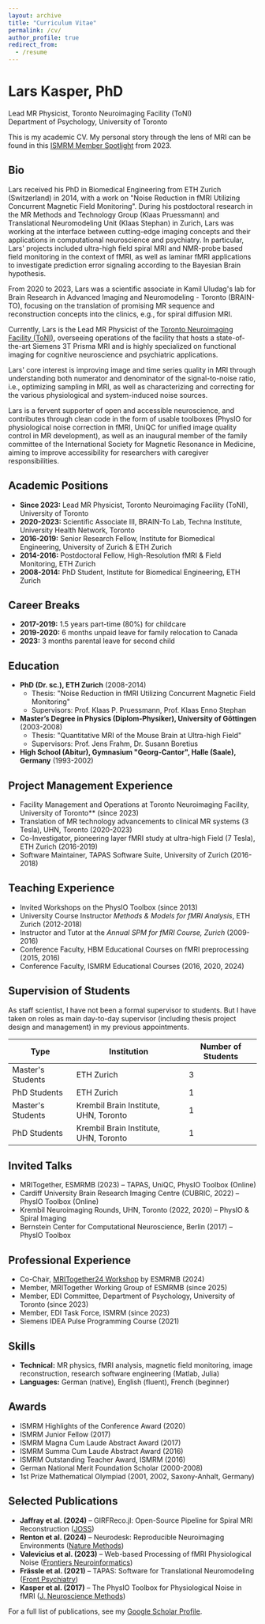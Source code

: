 ```yaml
---
layout: archive
title: "Curriculum Vitae"
permalink: /cv/
author_profile: true
redirect_from:
  - /resume
---
```


# Lars Kasper, PhD  
Lead MR Physicist, Toronto Neuroimaging Facility (ToNI)  
Department of Psychology, University of Toronto  

This is my academic CV. My personal story through the lens of MRI can be found in this [ISMRM Member Spotlight](https://www.ismrm.org/member-spotlight/lars-kasper/) from 2023.

## Bio
Lars received his PhD in Biomedical Engineering from ETH Zurich (Switzerland) in 2014, with a work on "Noise Reduction in fMRI Utilizing Concurrent Magnetic Field Monitoring". During his postdoctoral research in the MR Methods and Technology Group (Klaas Pruessmann) and Translational Neuromodeling Unit (Klaas Stephan) in Zurich, Lars was working at the interface between cutting-edge imaging concepts and their applications in computational neuroscience and psychiatry. In particular, Lars' projects included ultra-high field spiral MRI and NMR-probe based field monitoring in the context of fMRI, as well as laminar fMRI applications to investigate prediction error signaling according to the Bayesian Brain hypothesis.
 
From 2020 to 2023, Lars was a scientific associate in Kamil Uludag's lab for Brain Research in Advanced Imaging and Neuromodeling - Toronto (BRAIN-TO), focusing on the translation of promising MR sequence and reconstruction concepts into the clinics, e.g., for spiral diffusion MRI.

Currently, Lars is the Lead MR Physicist of the [Toronto Neuroimaging Facility (ToNI)](https://toni.psych.utoronto.ca), overseeing operations of the facility that hosts a state-of-the-art Siemens 3T Prisma MRI and is highly specialized on functional imaging for cognitive neuroscience and psychiatric applications.
 
Lars' core interest is improving image and time series quality in MRI through understanding both numerator and denominator of the signal-to-noise ratio, i.e., optimizing sampling in MRI, as well as characterizing and correcting for the various physiological and system-induced noise sources.
 
Lars is a fervent supporter of open and accessible neuroscience, and contributes through clean code in the form of usable toolboxes (PhysIO for physiological noise correction in fMRI, UniQC for unified image quality control in MR development), as well as an inaugural member of the family committee of the International Society for Magnetic Resonance in Medicine, aiming to improve accessibility for researchers with caregiver responsibilities.

## Academic Positions  
- **Since 2023:** Lead MR Physicist, Toronto Neuroimaging Facility (ToNI), University of Toronto  
- **2020-2023:** Scientific Associate III, BRAIN-To Lab, Techna Institute, University Health Network, Toronto  
- **2016-2019:** Senior Research Fellow, Institute for Biomedical Engineering, University of Zurich & ETH Zurich  
- **2014-2016:** Postdoctoral Fellow, High-Resolution fMRI & Field Monitoring, ETH Zurich  
- **2008-2014:** PhD Student, Institute for Biomedical Engineering, ETH Zurich  

## Career Breaks  
- **2017-2019:** 1.5 years part-time (80%) for childcare  
- **2019-2020:** 6 months unpaid leave for family relocation to Canada  
- **2023:** 3 months parental leave for second child  

## Education  
- **PhD (Dr. sc.), ETH Zurich** (2008-2014)  
  - Thesis: "Noise Reduction in fMRI Utilizing Concurrent Magnetic Field Monitoring"  
  - Supervisors: Prof. Klaas P. Pruessmann, Prof. Klaas Enno Stephan  
- **Master’s Degree in Physics (Diplom-Physiker), University of Göttingen** (2003-2008)  
  - Thesis: "Quantitative MRI of the Mouse Brain at Ultra-high Field"  
  - Supervisors: Prof. Jens Frahm, Dr. Susann Boretius  
- **High School (Abitur), Gymnasium "Georg-Cantor", Halle (Saale), Germany** (1993-2002)  

## Project Management Experience  
- Facility Management and Operations at Toronto Neuroimaging Facility, University of Toronto** (since 2023)  
- Translation of MR technology advancements to clinical MR systems (3 Tesla), UHN, Toronto (2020-2023)  
- Co-Investigator, pioneering layer fMRI study at ultra-high Field (7 Tesla), ETH Zurich (2016-2019)  
- Software Maintainer, TAPAS Software Suite, University of Zurich (2016-2018)  

## Teaching Experience  
- Invited Workshops on the PhysIO Toolbox (since 2013)  
- University Course Instructor *Methods & Models for fMRI Analysis*, ETH Zurich (2012-2018)  
- Instructor and Tutor at the *Annual SPM for fMRI Course, Zurich* (2009-2016)  
- Conference Faculty, HBM Educational Courses on fMRI preprocessing (2015, 2016)  
- Conference Faculty, ISMRM Educational Courses (2016, 2020, 2024)  

## Supervision of Students  
As staff scientist, I have not been a formal supervisor to students. But I have taken on roles as main day-to-day supervisor (including thesis project design and management) in my previous appointments.

| Type  | Institution  | Number of Students  |
|-------|-------------|--------------------|
| Master's Students | ETH Zurich  | 3 |
| PhD Students  | ETH Zurich  | 1 |
| Master's Students | Krembil Brain Institute, UHN, Toronto | 1 |
| PhD Students  | Krembil Brain Institute, UHN, Toronto | 1 |

## Invited Talks  
- MRITogether, ESMRMB (2023) – TAPAS, UniQC, PhysIO Toolbox (Online)  
- Cardiff University Brain Research Imaging Centre (CUBRIC, 2022) – PhysIO Toolbox (Online)  
- Krembil Neuroimaging Rounds, UHN, Toronto (2022, 2020) – PhysIO & Spiral Imaging  
- Bernstein Center for Computational Neuroscience, Berlin (2017) – PhysIO Toolbox  

## Professional Experience  
- Co-Chair, [MRITogether24 Workshop](https://mritogether.esmrmb.org) by ESMRMB (2024)  
- Member, MRITogether Working Group of ESMRMB (since 2025)  
- Member, EDI Committee, Department of Psychology, University of Toronto (since 2023)  
- Member, EDI Task Force, ISMRM (since 2023) 
- Siemens IDEA Pulse Programming Course (2021) 

## Skills  
- **Technical:** MR physics, fMRI analysis, magnetic field monitoring, image reconstruction, research software engineering (Matlab, Julia)  
- **Languages:** German (native), English (fluent), French (beginner)  

## Awards  
- ISMRM Highlights of the Conference Award (2020)  
- ISMRM Junior Fellow (2017)
- ISMRM Magna Cum Laude Abstract Award (2017)  
- ISMRM Summa Cum Laude Abstract Award (2016)
- ISMRM Outstanding Teacher Award, ISMRM (2016) 
- German National Merit Foundation Scholar (2000-2008)  
- 1st Prize Mathematical Olympiad (2001, 2002, Saxony-Anhalt, Germany)

## Selected Publications  
- **Jaffray et al. (2024)** – GIRFReco.jl: Open-Source Pipeline for Spiral MRI Reconstruction ([JOSS](https://doi.org/10.21105/joss.05877))  
- **Renton et al. (2024)** – Neurodesk: Reproducible Neuroimaging Environments ([Nature Methods](https://doi.org/10.1038/s41592-023-02145-x))  
- **Valevicius et al. (2023)** – Web-based Processing of fMRI Physiological Noise ([Frontiers Neuroinformatics](https://doi.org/10.3389/fninf.2023.1251023))  
- **Frässle et al. (2021)** – TAPAS: Software for Translational Neuromodeling ([Front Psychiatry](https://doi.org/10.3389/fpsyt.2021.680811))  
- **Kasper et al. (2017)** – The PhysIO Toolbox for Physiological Noise in fMRI ([J. Neuroscience Methods](https://doi.org/10.1016/j.jneumeth.2016.10.019))  

For a full list of publications, see my [Google Scholar Profile](https://scholar.google.com/citations?user=PL1XGecAAAAJ).

